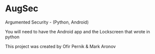 # AugSec
Argumented Security - (Python, Android)

You will need to have the Android app and the Lockscreen that wrote in python

This project was created by Ofir Pernik & Mark Aronov
